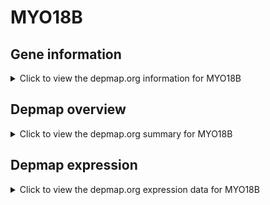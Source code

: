 <h1>MYO18B</h1>

<h2>Gene information</h2>
<details>
  <summary>Click to view the depmap.org information for MYO18B</summary>
  <iframe src="https://depmap.org/portal/gene/MYO18B?tab=about" style="border:none;width:100%;height:800px"></iframe>
</details>

<h2>Depmap overview</h2>
<details>
  <summary>Click to view the depmap.org summary for MYO18B</summary>
  <iframe src="https://depmap.org/portal/gene/MYO18B?tab=overview" style="border:none;width:100%;height:800px"></iframe>
</details>

<h2>Depmap expression</h2>
<details>
  <summary>Click to view the depmap.org expression data for MYO18B</summary>
  <iframe src="https://depmap.org/portal/gene/MYO18B?tab=characterization" style="border:none;width:100%;height:800px"></iframe>
</details>


<!--
<h2>Reactome Pathway diagram</h2>
<details>
  <summary>Click to view Reactome pathway for MYO18B</summary>
  PNAME
</details>
-->


